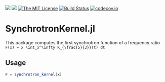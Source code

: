 [![](https://img.shields.io/badge/docs-stable-blue.svg)](https://LudwigBoess.github.io/SynchrotronKernel.jl/stable)
[![](https://img.shields.io/badge/docs-dev-blue.svg)](https://LudwigBoess.github.io/SynchrotronKernel.jl/dev)
[![The MIT License](https://img.shields.io/badge/license-MIT-orange.svg)](LICENSE.md)
[![Build Status](https://travis-ci.org/LudwigBoess/SynchrotronKernel.jl.svg?branch=master)](https://travis-ci.org/LudwigBoess/SynchrotronKernel.jl)
[![codecov.io](https://codecov.io/gh/LudwigBoess/SynchrotronKernel.jl/coverage.svg?branch=master)](https://codecov.io/gh/LudwigBoess/SynchrotronKernel.jl?branch=master)

# SynchrotronKernel.jl

This package computes the first synchrotron function of a frequency ratio ``F(x) = x \int_x^\infty K_{\frac{5}{3}}(t) dt``

## Usage

```julia
F = synchrotron_kernel(x)
```
